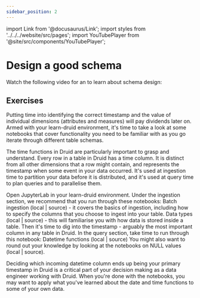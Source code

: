 ```yaml
---
sidebar_position: 2
---
```

import Link from '@docusaurus/Link';
import styles from '../../../website/src/pages';
import YouTubePlayer from '@site/src/components/YouTubePlayer';

# Design a good schema

Watch the following video for an to learn about schema design:

<!--TBD UPDATE FINAL VIDEO-->
<!-- YouTubePlayer videoId="h7U_CsDTNBw" /-->

## Exercises

Putting time into identifying the correct timestamp and the value of individual dimensions (attributes and measures) will pay dividends later on. Armed with your learn-druid environment, it's time to take a look at some notebooks that cover functionality you need to be familiar with as you go iterate through different table schemas.

The time functions in Druid are particularly important to grasp and understand. Every row in a table in Druid has a time column. It is distinct from all other dimensions that a row might contain, and represents the timestamp when some event in your data occurred. It's used at ingestion time to partition your data before it is distributed, and it's used at query time to plan queries and to parallelise them.

Open JupyterLab in your learn-druid environment.
Under the ingestion section, we recommend that you run through these notebooks:
Batch ingestion (local | source) - it covers the basics of ingestion, including how to specify the columns that you choose to ingest into your table.
Data types (local | source) - this will familiarise you with how data is stored inside a table.
Then it's time to dig into the timestamp - arguably the most important column in any table in Druid. In the query section, take time to run through this notebook:
Datetime functions (local | source)
You might also want to round out your knowledge by looking at the notebooks on NULL values (local | source).

Deciding which incoming datetime column ends up being your primary timestamp in Druid is a critical part of your decision making as a data engineer working with Druid. When you're done with the notebooks, you may want to apply what you've learned about the date and time functions to some of your own data.



